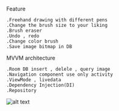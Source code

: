 Feature

    .Freehand drawing with different pens
    .Change the brush size to your liking
    .Brush eraser
    .Undo , redo
    .Change color brush 
    .Save image bitmap in DB 
    
MVVM architecture 

    .Room DB insert , delele , query image
    .Navigation component use only activity
    .ViewMode , livedata 
    .Dependency Injection(DI)
    .Repository

    
![alt text]([http://url/to/img.png](https://firebasestorage.googleapis.com/v0/b/test-firebase-2efa0.appspot.com/o/image%2FScreenshot_20230815-144553%5B1%5D.png?alt=media&token=1f323564-661e-4f52-aa61-03763fea8b4f)https://firebasestorage.googleapis.com/v0/b/test-firebase-2efa0.appspot.com/o/image%2FScreenshot_20230815-144553%5B1%5D.png?alt=media&token=1f323564-661e-4f52-aa61-03763fea8b4f)
